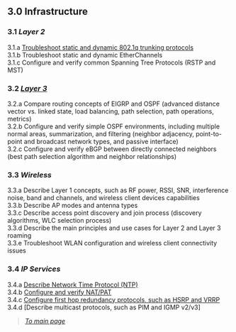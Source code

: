 ## 3.0 Infrastructure  


### 3.1 *Layer 2*  
3.1.a [Troubleshoot static and dynamic 802.1q trunking protocols](https://github.com/network-dluong/CCNP-ENCOR/blob/3.0-Infrastructure/3.1.a%20Troubleshoot%20static%20and%20dynamic%20802.1q%20trunking%20protocols.md)  
3.1.b Troubleshoot static and dynamic EtherChannels  
3.1.c Configure and verify common Spanning Tree Protocols (RSTP and MST)  


### 3.2 [*Layer 3*](https://github.com/network-dluong/CCNP-ENCOR/blob/3.0-Infrastructure/3.2%20Layer%203.md)  
3.2.a Compare routing concepts of EIGRP and OSPF (advanced distance vector vs. linked state, load balancing, path selection, path operations, metrics)  
3.2.b Configure and verify simple OSPF environments, including multiple normal areas, summarization, and filtering (neighbor adjacency, point-to-point and broadcast network types, and passive interface)  
3.2.c Configure and verify eBGP between directly connected neighbors (best path selection algorithm and neighbor relationships)  


### 3.3 *Wireless*  
3.3.a Describe Layer 1 concepts, such as RF power, RSSI, SNR, interference noise, band and channels, and wireless client devices capabilities  
3.3.b Describe AP modes and antenna types  
3.3.c Describe access point discovery and join process (discovery algorithms, WLC selection process)  
3.3.d Describe the main principles and use cases for Layer 2 and Layer 3 roaming  
3.3.e Troubleshoot WLAN configuration and wireless client connectivity issues  


### 3.4 *IP Services*  
3.4.a [Describe Network Time Protocol (NTP)](https://github.com/network-dluong/CCNP-ENCOR/blob/3.0-Infrastructure/3.4.a%20Describe%20Network%20Time%20Protocol%20(NTP).md)  
3.4.b [Configure and verify NAT/PAT](https://github.com/network-dluong/CCNP-ENCOR/blob/3.0-Infrastructure/3.4.b%20Configure%20and%20verify%20NAT-PAT.md)  
3.4.c [Configure first hop redundancy protocols, such as HSRP and VRRP](https://github.com/network-dluong/CCNP-ENCOR/blob/3.0-Infrastructure/3.4.c%20Configure%20first%20hop%20redundancy%20protocols,%20such%20as%20HSRP%20and%20VRRP.md)  
3.4.d [Describe multicast protocols, such as PIM and IGMP v2/v3]


> [*To main page*](https://github.com/network-dluong/CCNP-ENCOR/tree/master)  
